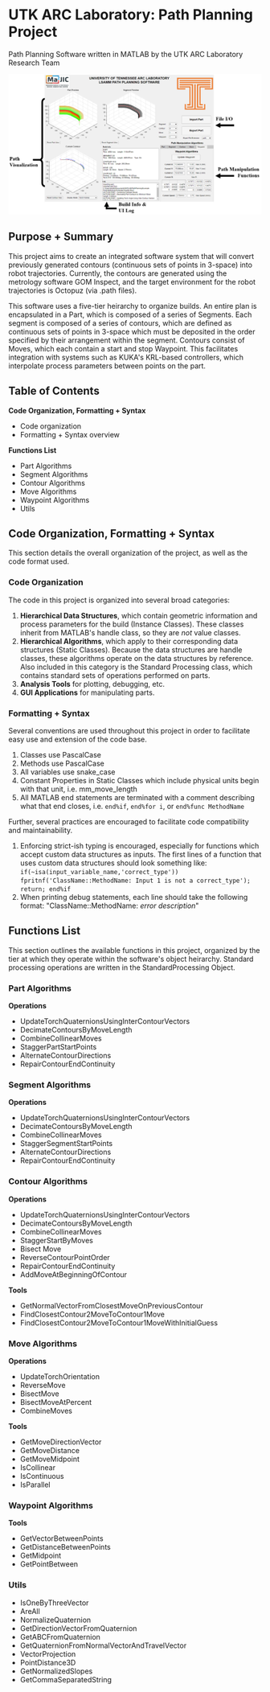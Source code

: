 # UTK ARC Laboratory: Path Planning Project
Path Planning Software written in MATLAB by the UTK ARC Laboratory Research Team

![Path Planner](img/Path%20Planner.PNG)

## Purpose + Summary
This project aims to create an integrated software system that will convert previously generated contours (continuous sets of points in 3-space) into robot trajectories. Currently, the contours are generated using the metrology software GOM Inspect, and the target environment for the robot trajectories is Octopuz (via .path files).

This software uses a five-tier heirarchy to organize builds. An entire plan is encapsulated in a Part, which is composed of a series of Segments. Each segment is composed of a series of contours, which are defined as continuous sets of points in 3-space which must be deposited in the order specified by their arrangement within the segment. Contours consist of Moves, which each contain a start and stop Waypoint. This facilitates integration with systems such as KUKA's KRL-based controllers, which interpolate process parameters between points on the part.

## Table of Contents
**Code Organization, Formatting + Syntax**
  - Code organization
  - Formatting + Syntax overview

**Functions List**
  - Part Algorithms
  - Segment Algorithms
  - Contour Algorithms
  - Move Algorithms
  - Waypoint Algorithms
  - Utils

## Code Organization, Formatting + Syntax
This section details the overall organization of the project, as well as the code format used.

### Code Organization
The code in this project is organized into several broad categories:
1. **Hierarchical Data Structures**, which contain geometric information and process parameters for the build (Instance Classes). These classes inherit from MATLAB's handle class, so they are _not_ value classes.
1. **Hierarchical Algorithms**, which apply to their corresponding data structures (Static Classes). Because the data structures are handle classes, these algorithms operate on the data structures by reference. Also included in this category is the Standard Processing class, which contains standard sets of operations performed on parts.
1. **Analysis Tools** for plotting, debugging, etc.
1. **GUI Applications** for manipulating parts.

### Formatting + Syntax
Several conventions are used throughout this project in order to facilitate easy use and extension of the code base.
1. Classes use PascalCase
1. Methods use PascalCase
1. All variables use snake_case
1. Constant Properties in Static Classes which include physical units begin with that unit, i.e. mm_move_length
1. All MATLAB end statements are terminated with a comment describing what that end closes, i.e. `end%if`, `end%for i`, or `end%func MethodName`

Further, several practices are encouraged to facilitate code compatibility and maintainability.
1. Enforcing strict-ish typing is encouraged, especially for functions which accept custom data structures as inputs. The first lines of a function that uses custom data structures should look something like:
`if(~isa(input_variable_name,'correct_type'))
  fpritnf('ClassName::MethodName: Input 1 is not a correct_type');
  return;
end%if
`
1. When printing debug statements, each line should take the following format: "ClassName::MethodName: _error description_"

## Functions List
This section outlines the available functions in this project, organized by the tier at which they operate within the software's object heirarchy. Standard processing operations are written in the StandardProcessing Object.

### Part Algorithms
**Operations**
- UpdateTorchQuaternionsUsingInterContourVectors
- DecimateContoursByMoveLength
- CombineCollinearMoves
- StaggerPartStartPoints
- AlternateContourDirections
- RepairContourEndContinuity

### Segment Algorithms
**Operations**
- UpdateTorchQuaternionsUsingInterContourVectors
- DecimateContoursByMoveLength
- CombineCollinearMoves
- StaggerSegmentStartPoints
- AlternateContourDirections
- RepairContourEndContinuity

### Contour Algorithms
**Operations**
- UpdateTorchQuaternionsUsingInterContourVectors
- DecimateContoursByMoveLength
- CombineCollinearMoves
- StaggerStartByMoves
- Bisect Move
- ReverseContourPointOrder
- RepairContourEndContinuity
- AddMoveAtBeginningOfContour

**Tools**
- GetNormalVectorFromClosestMoveOnPreviousContour
- FindClosestContour2MoveToContour1Move
- FindClosestContour2MoveToContour1MoveWithInitialGuess

### Move Algorithms
**Operations**
- UpdateTorchOrientation
- ReverseMove
- BisectMove
- BisectMoveAtPercent
- CombineMoves

**Tools**
- GetMoveDirectionVector
- GetMoveDistance
- GetMoveMidpoint
- IsCollinear
- IsContinuous
- IsParallel

### Waypoint Algorithms
**Tools**
- GetVectorBetweenPoints
- GetDistanceBetweenPoints
- GetMidpoint
- GetPointBetween

### Utils
- IsOneByThreeVector
- AreAll
- NormalizeQuaternion
- GetDirectionVectorFromQuaternion
- GetABCFromQuaternion
- GetQuaternionFromNormalVectorAndTravelVector
- VectorProjection
- PointDistance3D
- GetNormalizedSlopes
- GetCommaSeparatedString
